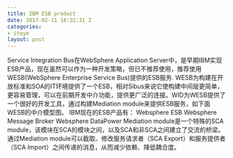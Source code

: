 ```yaml
---
title: IBM ESB product
date: 2017-02-11 18:32:31 Z
categories:
- iteye
layout: post
---
```


Service Integration Bus在WebSphere Application Server中，是早期IBM实现ESB产品，现在虽然可以作为一种开发策略，但已不推荐使用，推荐使用WESB(WebSphere Enterprise Service Bus)提供的ESB服务. WESB为构建在开放标准和SOA的IT环境提供了一个ESB，相对Sibus来说它使构建中间层更简单，更容易管理，可以在前期开发中介功能，提供更广泛的连接。WID为WESB提供了一个很好的开发工具，通过构建Mediation module来提供ESB服务，如下面WESB的中介模型图。 IBM现在的ESB产品有： Websphere ESB Websphere Message Broker Websphere DataPower Mediation module是一个特殊的SCA module，该模块在SCA的模块之间，以及SCA和非SCA之间建立了交流的桥梁。通过Mediation module可以截取、修改服务请求者（SCA Export）和服务提供者（SCA Import）之间传递的消息，从而减少依赖、降低耦合度。
